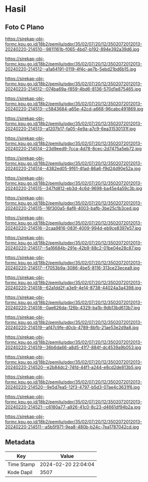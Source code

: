# Hasil

## Foto C Plano

https://sirekap-obj-formc.kpu.go.id/18b2/pemilu/pdpr/35/02/07/20/12/3502072012013-20240220-214510--9811161b-f065-4bd7-b192-894e392a39d6.jpg

https://sirekap-obj-formc.kpu.go.id/18b2/pemilu/pdpr/35/02/07/20/12/3502072012013-20240220-214512--a1a64191-0119-4f4c-ae7b-5ebd21bd6b15.jpg

https://sirekap-obj-formc.kpu.go.id/18b2/pemilu/pdpr/35/02/07/20/12/3502072012013-20240220-214512--074ba69a-f859-4bd6-8136-570d1e875465.jpg

https://sirekap-obj-formc.kpu.go.id/18b2/pemilu/pdpr/35/02/07/20/12/3502072012013-20240220-214513--c5843684-a65e-42cd-a668-96cabc491869.jpg

https://sirekap-obj-formc.kpu.go.id/18b2/pemilu/pdpr/35/02/07/20/12/3502072012013-20240220-214513--a1207b17-fa05-4e9a-a7c9-6ea31530131f.jpg

https://sirekap-obj-formc.kpu.go.id/18b2/pemilu/pdpr/35/02/07/20/12/3502072012013-20240220-214514--23d9eed9-7cca-4d78-8cec-2d7475a5eb72.jpg

https://sirekap-obj-formc.kpu.go.id/18b2/pemilu/pdpr/35/02/07/20/12/3502072012013-20240220-214514--4382ed05-9f61-4fad-86a6-f9d24d90e52a.jpg

https://sirekap-obj-formc.kpu.go.id/18b2/pemilu/pdpr/35/02/07/20/12/3502072012013-20240220-214515--347fd812-eb3d-4c6d-9698-ba45e4a59c3b.jpg

https://sirekap-obj-formc.kpu.go.id/18b2/pemilu/pdpr/35/02/07/20/12/3502072012013-20240220-214515--16f300a5-8af8-4003-bafb-3be25c1b3ced.jpg

https://sirekap-obj-formc.kpu.go.id/18b2/pemilu/pdpr/35/02/07/20/12/3502072012013-20240220-214516--2caa9816-083f-4009-994d-eb9ce8397e57.jpg

https://sirekap-obj-formc.kpu.go.id/18b2/pemilu/pdpr/35/02/07/20/12/3502072012013-20240220-214517--5a16684b-291e-42b9-88c2-01be04e28c87.jpg

https://sirekap-obj-formc.kpu.go.id/18b2/pemilu/pdpr/35/02/07/20/12/3502072012013-20240220-214517--f7053b9a-3086-4be5-8116-313ce23ecea9.jpg

https://sirekap-obj-formc.kpu.go.id/18b2/pemilu/pdpr/35/02/07/20/12/3502072012013-20240220-214518--62a1dd2f-a3e9-4e14-8738-44024a3a4398.jpg

https://sirekap-obj-formc.kpu.go.id/18b2/pemilu/pdpr/35/02/07/20/12/3502072012013-20240220-214518--0ae626da-126b-4329-ba1b-9db13bd613b7.jpg

https://sirekap-obj-formc.kpu.go.id/18b2/pemilu/pdpr/35/02/07/20/12/3502072012013-20240220-214519--af47c9fe-d0cb-4789-8bfb-21ae53e2d9a8.jpg

https://sirekap-obj-formc.kpu.go.id/18b2/pemilu/pdpr/35/02/07/20/12/3502072012013-20240220-214519--36b6da66-a8d5-41f7-884f-dc4539a9b053.jpg

https://sirekap-obj-formc.kpu.go.id/18b2/pemilu/pdpr/35/02/07/20/12/3502072012013-20240220-214520--e2b84dc2-74fd-44f1-a244-e8cd2de813b5.jpg

https://sirekap-obj-formc.kpu.go.id/18b2/pemilu/pdpr/35/02/07/20/12/3502072012013-20240220-214520--9e5d7ea5-12f3-4797-b5d3-07ae4c3631f6.jpg

https://sirekap-obj-formc.kpu.go.id/18b2/pemilu/pdpr/35/02/07/20/12/3502072012013-20240220-214521--c6180a77-a926-41c0-8c23-d4661df94b2a.jpg

https://sirekap-obj-formc.kpu.go.id/18b2/pemilu/pdpr/35/02/07/20/12/3502072012013-20240220-214511--a5b5f971-9ea8-480b-b24c-7ea1787042cd.jpg


## Metadata

| Key        | Value               |
| ---------- | ------------------- |
| Time Stamp | 2024-02-20 22:04:04 |
| Kode Dapil | 3507                |



